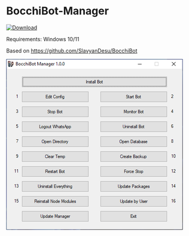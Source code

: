 # BocchiBot-Manager

[![Download](https://img.shields.io/badge/Download-v1.0.0-blue)](https://github.com/User-The-Abuser/BocchiBot-Manager/files/15462209/BocchiBot-1.0.0-Manager.zip)

Requirements: Windows 10/11

Based on https://github.com/SlavyanDesu/BocchiBot

![BocchiBot-Manager](./BocchiBot-Manager.png)
